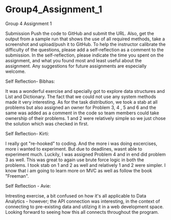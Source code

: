 # Group4_Assignment_1
Group 4 Assignment 1

Submission
Push the code to GitHub and submit the URL. Also, get the output from a sample run that shows the use of all required methods, take a screenshot and upload/push it to GitHub. To help the instructor calibrate the difficulty of the questions, please add a self-reflection as a comment to the submission. In the self-reflection, please indicate the time you spent on the assignment, and what you found most and least useful about the assignment. Any suggestions for future assignments are especially welcome.

Self Reflection- Bibhas:

It was a wonderful exercise and specially got to explore data structures and List and Dictionary. The fact that we could not use any system methods made it very interesting. As for the task distribution, we took a stab at all problems but also assigned an owner for Problem 3, 4 , 5 and 6 and the same was added as a comment in the code so team members could take ownership of their problems. 1 and 2 were relatively simple so we just chose the solution which was checked in first.

Self Reflection- Kirti:

I really got "re-hooked" to coding. And the more i was doing excercises, more i wanted to experiment. But due to deadlines, wasnt able to experiment much. Luckily, I was assigned Problem 4 and in end did problem 3 as well. This was great to again use brute force logic in both the problems. I took stab on 1 and 2 as well and relatively 1 and 2 were simpler. I know that i am going to learn more on MVC as well as follow the book "Freeman".

Self Reflection - Avie: 

Intresting exercise, a bit confused on how it's all applicable to Data Analytics - however; the API connection was interesting, in the context of connecting to pre-existing data and utilzing it in a web development space. Looking forward to seeing how this all connects throughout the program. 
